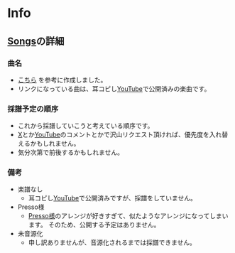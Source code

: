 # Info

## [Songs](songs)の詳細

### 曲名
* [こちら](https://w.atwiki.jp/hinatazaka46liveinfo/pages/39.html) を参考に作成しました。 
* リンクになっている曲は、耳コピし[YouTube](https://www.youtube.com/@CircleTenThanks)で公開済みの楽曲です。

### 採譜予定の順序
* これから採譜していこうと考えている順序です。
* [X](https://x.com/CircleTenThanks)とか[YouTube](https://www.youtube.com/@CircleTenThanks)のコメントとかで沢山リクエスト頂ければ、優先度を入れ替えるかもしれません。
* 気分次第で前後するかもしれません。

### 備考
* 楽譜なし
  * 耳コピし[YouTube](https://www.youtube.com/@CircleTenThanks)で公開済みですが、採譜をしていません。
* Presso様
  * [Presso様](https://www.youtube.com/@presso_music)のアレンジが好きすぎて、似たようなアレンジになってしまいます。
    そのため、公開する予定はありません。
* 未音源化
  * 申し訳ありませんが、音源化されるまでは採譜できません。

